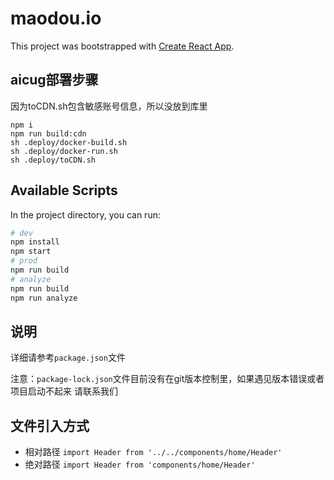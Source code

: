 # maodou.io

This project was bootstrapped with [Create React App](https://github.com/facebook/create-react-app).

## aicug部署步骤

因为toCDN.sh包含敏感账号信息，所以没放到库里

```
npm i
npm run build:cdn
sh .deploy/docker-build.sh
sh .deploy/docker-run.sh
sh .deploy/toCDN.sh
```

## Available Scripts

In the project directory, you can run:

``` bash
# dev
npm install
npm start
# prod
npm run build
# analyze
npm run build
npm run analyze
```

## 说明

详细请参考`package.json`文件

注意：`package-lock.json`文件目前没有在git版本控制里，如果遇见版本错误或者项目启动不起来 请联系我们

## 文件引入方式

- 相对路径 `import Header from '../../components/home/Header'`
- 绝对路径 `import Header from 'components/home/Header'`
